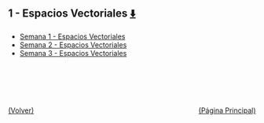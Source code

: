 
<html>
<body>
<h2>1 - Espacios Vectoriales <a href="https://downgit.github.io/#/home?url=https://github.com/Apuntes-FIUBA/Apuntes-Electronica/tree/main/81 - Matemática/8102 - Algebra II/Clases Vargas/1 - Espacios Vectoriales" style="font-size:20px">  ⬇️ </a></h2>
<ul>
    <li><a href="Semana 1 - Espacios Vectoriales">Semana 1 - Espacios Vectoriales</a></li>
    <li><a href="Semana 2 - Espacios Vectoriales">Semana 2 - Espacios Vectoriales</a></li>
    <li><a href="Semana 3 - Espacios Vectoriales">Semana 3 - Espacios Vectoriales</a></li>
</ul>
</body>
</html>



<br><br><br><br><br><a href="../" style="float: left">(Volver)</a> <a href="https://apuntes-fiuba.github.io/Apuntes-Electronica" style="float: right">(Página Principal)</a>
